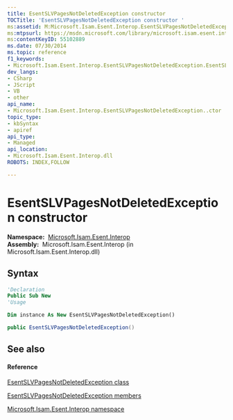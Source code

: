 ```yaml
---
title: EsentSLVPagesNotDeletedException constructor 
TOCTitle: 'EsentSLVPagesNotDeletedException constructor '
ms:assetid: M:Microsoft.Isam.Esent.Interop.EsentSLVPagesNotDeletedException.#ctor
ms:mtpsurl: https://msdn.microsoft.com/library/microsoft.isam.esent.interop.esentslvpagesnotdeletedexception.esentslvpagesnotdeletedexception(v=EXCHG.10)
ms:contentKeyID: 55102889
ms.date: 07/30/2014
ms.topic: reference
f1_keywords:
- Microsoft.Isam.Esent.Interop.EsentSLVPagesNotDeletedException.EsentSLVPagesNotDeletedException
dev_langs:
- CSharp
- JScript
- VB
- other
api_name: 
- Microsoft.Isam.Esent.Interop.EsentSLVPagesNotDeletedException..ctor
topic_type: 
- kbSyntax
- apiref
api_type: 
- Managed
api_location: 
- Microsoft.Isam.Esent.Interop.dll
ROBOTS: INDEX,FOLLOW

---
```


# EsentSLVPagesNotDeletedException constructor

**Namespace:**  [Microsoft.Isam.Esent.Interop](./microsoft.isam.esent.interop-namespace.md)  
**Assembly:**  Microsoft.Isam.Esent.Interop (in Microsoft.Isam.Esent.Interop.dll)

## Syntax

``` vb
'Declaration
Public Sub New
'Usage

Dim instance As New EsentSLVPagesNotDeletedException()
```

``` csharp
public EsentSLVPagesNotDeletedException()
```

## See also

#### Reference

[EsentSLVPagesNotDeletedException class](./esentslvpagesnotdeletedexception-class.md)

[EsentSLVPagesNotDeletedException members](./esentslvpagesnotdeletedexception-members.md)

[Microsoft.Isam.Esent.Interop namespace](./microsoft.isam.esent.interop-namespace.md)